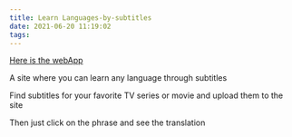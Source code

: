 ```yaml
---
title: Learn Languages-by-subtitles
date: 2021-06-20 11:19:02
tags:
---
```


[Here is the webApp](https://lang.safiullin.io)

A site where you can learn any language through subtitles

Find subtitles for your favorite TV series or movie and upload them to the site

Then just click on the phrase and see the translation
